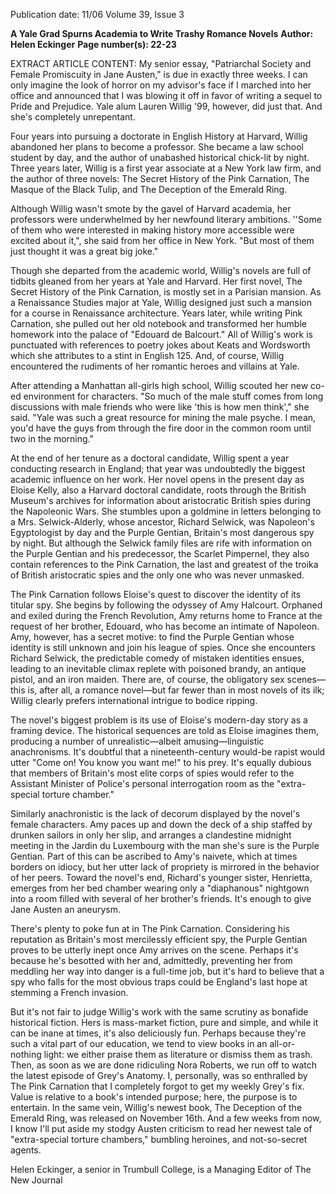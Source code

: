 Publication date: 11/06
Volume 39, Issue 3

**A Yale Grad Spurns Academia to Write Trashy Romance Novels**
**Author: Helen Eckinger**
**Page number(s): 22-23**

EXTRACT ARTICLE CONTENT:
My senior essay, "Patriarchal Society and Female Promiscuity in Jane Austen," is due in exactly three weeks. I can only imagine the look of horror on my advisor's face if I marched into her office and announced that I was blowing it off in favor of writing a sequel to Pride and Prejudice. Yale alum Lauren Willig '99, however, did just that. And she's completely unrepentant.

Four years into pursuing a doctorate in English History at Harvard, Willig abandoned her plans to become a professor. She became a law school student by day, and the author of unabashed historical chick-lit by night. Three years later, Willig is a first year associate at a New York law firm, and the author of three novels: The Secret History of the Pink Carnation, The Masque of the Black Tulip, and The Deception of the Emerald Ring.


Although Willig wasn't smote by the gavel of Harvard academia, her professors were underwhelmed by her newfound literary ambitions.
''Some of them who were interested in making history more accessible were excited about it,", she said from her office in New York. "But most of them just thought it was a great big joke."


Though she departed from the academic world, Willig's novels are full of tidbits gleaned from her years at Yale and Harvard. Her first novel, The Secret History of the Pink Carnation, is mostly set in a Parisian mansion. As a Renaissance Studies major at Yale, Willig designed just such a mansion for a course in Renaissance architecture. Years later, while writing Pink Carnation, she pulled out her old notebook and transformed her humble homework into the palace of "Edouard de Balcourt." All of Willig's work is punctuated with references to poetry jokes about Keats and Wordsworth which she attributes to a stint in English 125. And, of course, Willig encountered the rudiments of her romantic heroes and villains at Yale.

After attending a Manhattan all-girls high school, Willig scouted her new co-ed environment for characters. "So much of the male stuff comes from long discussions with male friends who were like 'this is how men think'," she said. "Yale was such a great resource for mining the male psyche. I mean, you'd have the guys from  through the fire door in the common room until two in the morning."


At the end of her tenure as a doctoral candidate, Willig spent a year conducting research in England; that year was undoubtedly the biggest academic influence on her work. Her novel opens in the present day as Eloise Kelly, also a Harvard doctoral candidate, roots through the British Museum's archives for information about aristocratic British spies during the Napoleonic Wars. She stumbles upon a goldmine in letters belonging to a Mrs. Selwick-Alderly, whose ancestor, Richard Selwick, was Napoleon's Egyptologist by day and the Purple Gentian, Britain's most dangerous spy by night. But although the Selwick family files are rife with information on the Purple Gentian and his predecessor, the Scarlet Pimpernel, they also contain references to the Pink Carnation, the last and greatest of the troika of British aristocratic spies and the only one who was never unmasked.


The Pink Carnation follows Eloise's quest to discover the identity of its titular spy. She begins by following the odyssey of Amy Halcourt. Orphaned and exiled during the French Revolution, Amy returns home to France at the request of her brother, Edouard, who has become an intimate of Napoleon. Amy, however, has a secret motive: to find the Purple Gentian whose identity is still unknown and join his league of spies. Once she encounters Richard Selwick, the predictable comedy of mistaken identities ensues, leading to an inevitable climax replete with poisoned brandy, an antique pistol, and an iron maiden. There are, of course, the obligatory sex scenes—this is, after all, a romance novel—but far fewer than in most novels of its ilk; Willig clearly prefers international intrigue to bodice ripping.


The novel's biggest problem is its use of Eloise's modern-day story as a framing device. The historical sequences are told as Eloise imagines them, producing a number of unrealistic—albeit amusing—linguistic anachronisms. It's doubtful that a nineteenth-century would-be rapist would utter "Come on! You know you want me!" to his prey. It's equally dubious that members of Britain's most elite corps of spies would refer to the Assistant Minister of Police's personal interrogation room as the "extra-special torture chamber."


Similarly anachronistic is the lack of decorum displayed by the novel's female characters. Amy paces up and down the deck of a ship staffed by drunken sailors in only her slip, and arranges a clandestine midnight meeting in the Jardin du Luxembourg with the man she's sure is the Purple Gentian. Part of this can be ascribed to Amy's naivete, which at times borders on idiocy, but her utter lack of propriety is mirrored in the behavior of her peers. Toward the novel's end, Richard's younger sister, Henrietta, emerges from her bed chamber wearing only a "diaphanous" nightgown into a room filled with several of her brother's friends. It's enough to give Jane Austen an aneurysm.


There's plenty to poke fun at in The Pink Carnation. Considering his reputation as Britain's most mercilessly efficient spy, the Purple Gentian proves to be utterly inept once Amy arrives on the scene. Perhaps it's because he's besotted with her and, admittedly, preventing her from meddling her way into danger is a full-time job, but it's hard to believe that a spy who falls for the most obvious traps could be England's last hope at stemming a French invasion.


But it's not fair to judge Willig's work with the same scrutiny as bonafide historical fiction. Hers is mass-market fiction, pure and simple, and while it can be inane at times, it's also deliciously fun. Perhaps because they're such a vital part of our education, we tend to view books in an all-or-nothing light: we either praise them as literature or dismiss them as trash. Then, as soon as we are done ridiculing Nora Roberts, we run off to watch the latest episode of Grey's Anatomy. I, personally, was so enthralled by The Pink Carnation that I completely forgot to get my weekly Grey's fix. Value is relative to a book's intended purpose; here, the purpose is to entertain. In the same vein, Willig's newest book, The Deception of the Emerald Ring, was released on November 16th. And a few weeks from now, I know I'll put aside my stodgy Austen criticism to read her newest tale of "extra-special torture chambers," bumbling heroines, and not-so-secret agents.


Helen Eckinger, a senior in Trumbull College, is a Managing Editor of The New Journal